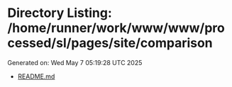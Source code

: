 # Directory Listing: /home/runner/work/www/www/processed/sl/pages/site/comparison
Generated on: Wed May  7 05:19:28 UTC 2025

- [README.md](README.md)
